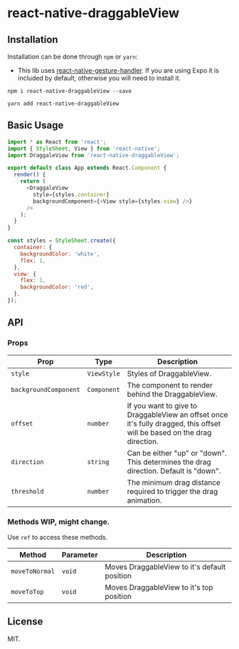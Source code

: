 # react-native-draggableView

## Installation

Installation can be done through `npm` or `yarn`:

- This lib uses [react-native-gesture-handler](https://github.com/kmagiera/react-native-gesture-handler). If you are using Expo it is included by default, otherwise you will need to install it.

```shell
npm i react-native-draggableView --save
```

```shell
yarn add react-native-draggableView
```

## Basic Usage

```js
import * as React from 'react';
import { StyleSheet, View } from 'react-native';
import DraggaleView from 'react-native-draggableView';

export default class App extends React.Component {
  render() {
    return (
      <DraggaleView
        style={styles.container}
        backgroundComponent={<View style={styles.view} />}
      />
    );
  }
}

const styles = StyleSheet.create({
  container: {
    backgroundColor: 'white',
    flex: 1,
  },
  view: {
    flex: 1,
    backgroundColor: 'red',
  },
});
```

## API

### Props

| **Prop**              | **Type**    | **Description**                                                                                                          |
| --------------------- | ----------- | ------------------------------------------------------------------------------------------------------------------------ |
| `style`               | `ViewStyle` | Styles of DraggableView.                                                                                                 |
| `backgroundComponent` | `Component` | The component to render behind the DraggableView.                                                                        |
| `offset`              | `number`    | If you want to give to DraggableView an offset once it's fully dragged, this offset will be based on the drag direction. |
| `direction`           | `string`    | Can be either "up" or "down". This determines the drag direction. Default is "down".                                     |
| `threshold`           | `number`    | The minimum drag distance required to trigger the drag animation.                                                        |

### Methods WIP, might change.

Use `ref` to access these methods.

| **Method**     | **Parameter** | **Description**                              |
| -------------- | ------------- | -------------------------------------------- |
| `moveToNormal` | `void`        | Moves DraggableView to it's default position |  | `moveToBottom` | `void` | Moves DraggableView to it's bottom position |
| `moveToTop`    | `void`        | Moves DraggableView to it's top position     |

## License

MIT.
